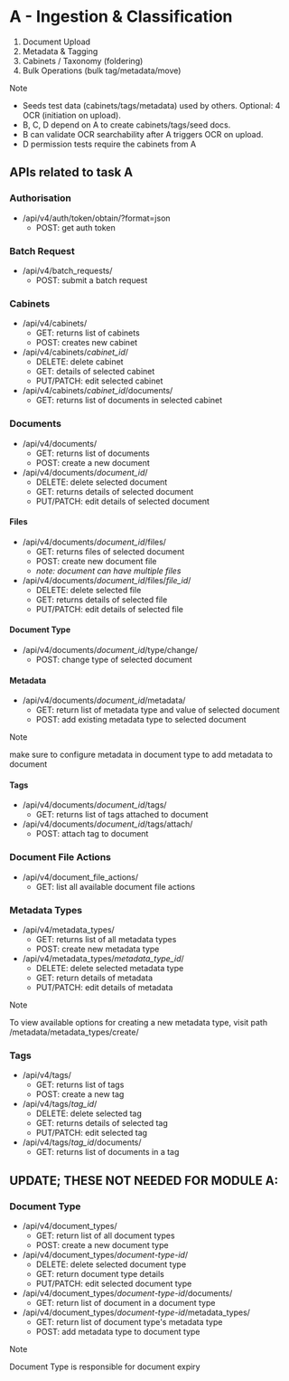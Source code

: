 # A - Ingestion & Classification

1. Document Upload
2. Metadata & Tagging
3. Cabinets / Taxonomy (foldering)
4. Bulk Operations (bulk tag/metadata/move)

> [!NOTE]
>
> - Seeds test data (cabinets/tags/metadata) used by others. Optional: 4 OCR (initiation on upload).
> - B, C, D depend on A to create cabinets/tags/seed docs.
> - B can validate OCR searchability after A triggers OCR on upload.
> - D permission tests require the cabinets from A

## APIs related to task A

### Authorisation

- /api/v4/auth/token/obtain/?format=json
    - POST: get auth token

### Batch Request
- /api/v4/batch_requests/
    - POST: submit a batch request

### Cabinets

- /api/v4/cabinets/
    - GET: returns list of cabinets
    - POST: creates new cabinet
- /api/v4/cabinets/_cabinet_id_/
    - DELETE: delete cabinet
    - GET: details of selected cabinet
    - PUT/PATCH: edit selected cabinet
- /api/v4/cabinets/_cabinet_id_/documents/
    - GET: returns list of documents in selected cabinet

### Documents

- /api/v4/documents/
    - GET: returns list of documents
    - POST: create a new document
- /api/v4/documents/_document_id_/
    - DELETE: delete selected document
    - GET: returns details of selected document
    - PUT/PATCH: edit details of selected document

#### Files

- /api/v4/documents/_document_id_/files/
    - GET: returns files of selected document
    - POST: create new document file
    - _note: document can have multiple files_
- /api/v4/documents/_document_id_/files/_file_id_/
    - DELETE: delete selected file
    - GET: returns details of selected file
    - PUT/PATCH: edit details of selected file

#### Document Type

- /api/v4/documents/_document_id_/type/change/
    - POST: change type of selected document

#### Metadata

- /api/v4/documents/_document_id_/metadata/
    - GET: return list of metadata type and value of selected document
    - POST: add existing metadata type to selected document

> [!NOTE]
> make sure to configure metadata in document type to add metadata to document

#### Tags

- /api/v4/documents/_document_id_/tags/
    - GET: returns list of tags attached to document
- /api/v4/documents/_document_id_/tags/attach/
    - POST: attach tag to document

### Document File Actions
- /api/v4/document_file_actions/
    - GET: list all available document file actions

### Metadata Types

- /api/v4/metadata_types/
    - GET: returns list of all metadata types
    - POST: create new metadata type
- /api/v4/metadata_types/_metadata_type_id_/
    - DELETE: delete selected metadata type
    - GET: return details of metadata
    - PUT/PATCH: edit details of metadata

> [!NOTE]
> To view available options for creating a new metadata type, visit path
> /metadata/metadata_types/create/

### Tags

- /api/v4/tags/
    - GET: returns list of tags
    - POST: create a new tag
- /api/v4/tags/_tag_id_/
    - DELETE: delete selected tag
    - GET: returns details of selected tag
    - PUT/PATCH: edit selected tag
- /api/v4/tags/_tag_id_/documents/
    - GET: returns list of documents in a tag

## UPDATE; THESE NOT NEEDED FOR MODULE A:

### Document Type

- /api/v4/document_types/
    - GET: return list of all document types
    - POST: create a new document type
- /api/v4/document_types/_document-type-id_/
    - DELETE: delete selected document type
    - GET: return document type details
    - PUT/PATCH: edit selected document type
- /api/v4/document_types/_document-type-id_/documents/
    - GET: return list of document in a document type
- /api/v4/document_types/_document-type-id_/metadata_types/
    - GET: return list of document type's metadata type
    - POST: add metadata type to document type

> [!NOTE]
> Document Type is responsible for document expiry
